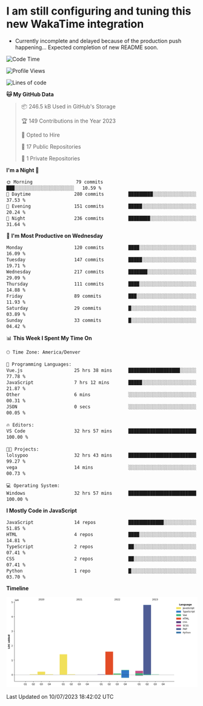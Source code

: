 # I am still configuring and tuning this new WakaTime integration
- Currently incomplete and delayed because of the production push happening... Expected completion of new README soon.
<!--START_SECTION:waka-->
![Code Time](http://img.shields.io/badge/Code%20Time-210%20hrs%2039%20mins-blue)

![Profile Views](http://img.shields.io/badge/Profile%20Views-0-blue)

![Lines of code](https://img.shields.io/badge/From%20Hello%20World%20I%27ve%20Written-8.7%20million%20lines%20of%20code-blue)

**🐱 My GitHub Data** 

> 📦 246.5 kB Used in GitHub's Storage 
 > 
> 🏆 149 Contributions in the Year 2023
 > 
> 💼 Opted to Hire
 > 
> 📜 17 Public Repositories 
 > 
> 🔑 1 Private Repositories 
 > 
**I'm a Night 🦉** 

```text
🌞 Morning                79 commits          ███░░░░░░░░░░░░░░░░░░░░░░   10.59 % 
🌆 Daytime                280 commits         █████████░░░░░░░░░░░░░░░░   37.53 % 
🌃 Evening                151 commits         █████░░░░░░░░░░░░░░░░░░░░   20.24 % 
🌙 Night                  236 commits         ████████░░░░░░░░░░░░░░░░░   31.64 % 
```
📅 **I'm Most Productive on Wednesday** 

```text
Monday                   120 commits         ████░░░░░░░░░░░░░░░░░░░░░   16.09 % 
Tuesday                  147 commits         █████░░░░░░░░░░░░░░░░░░░░   19.71 % 
Wednesday                217 commits         ███████░░░░░░░░░░░░░░░░░░   29.09 % 
Thursday                 111 commits         ████░░░░░░░░░░░░░░░░░░░░░   14.88 % 
Friday                   89 commits          ███░░░░░░░░░░░░░░░░░░░░░░   11.93 % 
Saturday                 29 commits          █░░░░░░░░░░░░░░░░░░░░░░░░   03.89 % 
Sunday                   33 commits          █░░░░░░░░░░░░░░░░░░░░░░░░   04.42 % 
```


📊 **This Week I Spent My Time On** 

```text
🕑︎ Time Zone: America/Denver

💬 Programming Languages: 
Vue.js                   25 hrs 38 mins      ███████████████████░░░░░░   77.78 % 
JavaScript               7 hrs 12 mins       █████░░░░░░░░░░░░░░░░░░░░   21.87 % 
Other                    6 mins              ░░░░░░░░░░░░░░░░░░░░░░░░░   00.31 % 
JSON                     0 secs              ░░░░░░░░░░░░░░░░░░░░░░░░░   00.05 % 

🔥 Editors: 
VS Code                  32 hrs 57 mins      █████████████████████████   100.00 % 

🐱‍💻 Projects: 
lolsypoo                 32 hrs 43 mins      █████████████████████████   99.27 % 
vega                     14 mins             ░░░░░░░░░░░░░░░░░░░░░░░░░   00.73 % 

💻 Operating System: 
Windows                  32 hrs 57 mins      █████████████████████████   100.00 % 
```

**I Mostly Code in JavaScript** 

```text
JavaScript               14 repos            █████████████░░░░░░░░░░░░   51.85 % 
HTML                     4 repos             ████░░░░░░░░░░░░░░░░░░░░░   14.81 % 
TypeScript               2 repos             ██░░░░░░░░░░░░░░░░░░░░░░░   07.41 % 
CSS                      2 repos             ██░░░░░░░░░░░░░░░░░░░░░░░   07.41 % 
Python                   1 repo              █░░░░░░░░░░░░░░░░░░░░░░░░   03.70 % 
```



**Timeline**

![Lines of Code chart](https://raw.githubusercontent.com/certifiedbice/certifiedbice/main/assets/bar_graph.png)


 Last Updated on 10/07/2023 18:42:02 UTC
<!--END_SECTION:waka-->
